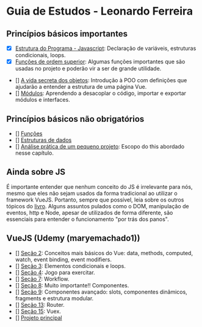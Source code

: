 # Guia de Estudos - Leonardo Ferreira

## Princípios básicos importantes

- [X] [Estrutura do Programa - Javascript](https://github.com/braziljs/eloquente-javascript/blob/master/chapters/02-estrutura-do-programa.md): Declaração de variáveis, estruturas condicionais, loops.
- [X] [Funções de ordem superior](https://github.com/braziljs/eloquente-javascript/blob/master/chapters/05-funcoes-de-ordem-superior.md): Algumas funções importantes que são usadas no projeto e poderão vir a ser de grande utilidade.
- [] [A vida secreta dos objetos](https://github.com/braziljs/eloquente-javascript/blob/master/chapters/06-a-vida-secreta-dos-objetos.md): Introdução à POO com definições que ajudarão a entender a estrutura de uma página Vue.
- [] [Módulos](https://github.com/braziljs/eloquente-javascript/blob/master/chapters/10-modulos.md): Aprendendo a desacoplar o código, importar e exportar módulos e interfaces.

## Princípios básicos não obrigatórios

- [] [Funções](https://github.com/braziljs/eloquente-javascript/blob/master/chapters/03-funcoes.md)
- [] [Estruturas de dados](https://github.com/braziljs/eloquente-javascript/blob/master/chapters/04-estruturas-de-dados.md)
- [] [Análise prática de um pequeno projeto](https://github.com/braziljs/eloquente-javascript/blob/master/chapters/07-pratica-vida-eletronica.md): Escopo do this abordado nesse capítulo.

## Ainda sobre JS

É importante entender que nenhum conceito do JS é irrelevante para nós, mesmo que eles não sejam usados da forma tradicional ao utilizar o framework VueJS. Portanto, sempre que possível, leia sobre os outros tópicos do [livro](https://github.com/braziljs/eloquente-javascript/tree/master/chapters). Alguns assuntos pulados como o DOM, manipulação de eventos, http e Node, apesar de utilizados de forma diferente, são essenciais para entender o funcionamento "por trás dos panos".

## VueJS (Udemy (maryemachado1))

- [] [Seção 2](https://www.udemy.com/course/vuejs-2-the-complete-guide/learn/lecture/21463128#overview): Conceitos mais básicos do Vue: data, methods, computed, watch, event binding, event modifiers.
- [] [Seção 3](https://www.udemy.com/course/vuejs-2-the-complete-guide/learn/lecture/21463258#overview): Elementos condicionais e loops.
- [] [Seção 4](https://www.udemy.com/course/vuejs-2-the-complete-guide/learn/lecture/21463308#overview): Jogo para exercitar.
- [] [Seção 7](https://www.udemy.com/course/vuejs-2-the-complete-guide/learn/lecture/21463440#overview): Workflow.
- [] [Seção 8](https://www.udemy.com/course/vuejs-2-the-complete-guide/learn/lecture/21463492#overview): Muito importante!! Componentes.
- [] [Seção 9](https://www.udemy.com/course/vuejs-2-the-complete-guide/learn/lecture/21526184#overview): Componentes avançado: slots, componentes dinâmicos, fragments e estrutura modular.
- [] [Seção 13](https://www.udemy.com/course/vuejs-2-the-complete-guide/learn/lecture/21526512#overview): Router.
- [] [Seção 15](https://www.udemy.com/course/vuejs-2-the-complete-guide/learn/lecture/21879686#overview): Vuex.
- [] [Projeto principal](https://www.udemy.com/course/vuejs-2-the-complete-guide/learn/lecture/21879870#overview)
